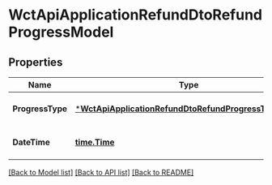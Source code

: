 # WctApiApplicationRefundDtoRefundProgressModel

## Properties
Name | Type | Description | Notes
------------ | ------------- | ------------- | -------------
**ProgressType** | [***WctApiApplicationRefundDtoRefundProgressTypeEnum**](WCT.Api.Application.Refund.Dto.RefundProgressTypeEnum.md) |  | [optional] [default to null]
**DateTime** | [**time.Time**](time.Time.md) | 完成时间 | [optional] [default to null]

[[Back to Model list]](../README.md#documentation-for-models) [[Back to API list]](../README.md#documentation-for-api-endpoints) [[Back to README]](../README.md)

